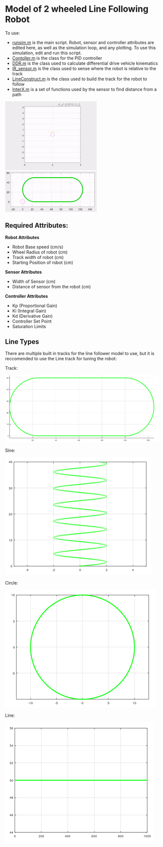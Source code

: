 # Model of 2 wheeled Line Following Robot
To use:
* [runsim.m](runsim.m) is the main script. Robot, sensor and controller attributes are edited here, as well as the simulation loop, and any plotting. To use this simulation, edit and run this script.
* [Contoller.m](Controller.m) is the class for the PID controller
* [DDR.m](DDR.m) is the class used to calculate differential drive vehicle kinematics
* [IR_sensor.m](IR_sensor.m) is the class used to sense where the robot is relative to the track
* [LineConstruct.m](LineConstruct.m) is the class used to build the track for the robot to follow 
* [InterX.m](InterX.m) is a set of functions used by the sensor to find distance from a path

<img src="docs/LineFollowTrack.gif" width="300"><br>
<img src="docs/LineFollowTrackFull.gif" width="300">

## **Required Attributes:**
**Robot Attributes**
* Robot Base speed (cm/s)
* Wheel Radius of robot (cm)
* Track width of robot (cm)
* Starting Position of robot (cm)

**Sensor Attributes**
* Width of Sensor (cm)
* Distance of sensor from the robot (cm)

**Controller Attributes**
* Kp (Proportional Gain)
* Ki (Integral Gain)
* Kd (Derivative Gain)
* Controller Set Point
* Saturation Limits


## **Line Types**
There are multiple built in tracks for the line follower model to use, but it is reccomended to use the Line track for tuning the robot:

Track:

![alt text](docs/BuildTrack.PNG "BuildTrack")

Sine:

![alt text](docs/BuildSine.PNG "BuildSine")

Circle:

![alt text](docs/BuildCircle.PNG "BuildCircle")

Line: 

![alt text](docs/BuildLine.PNG "BuildLine")

